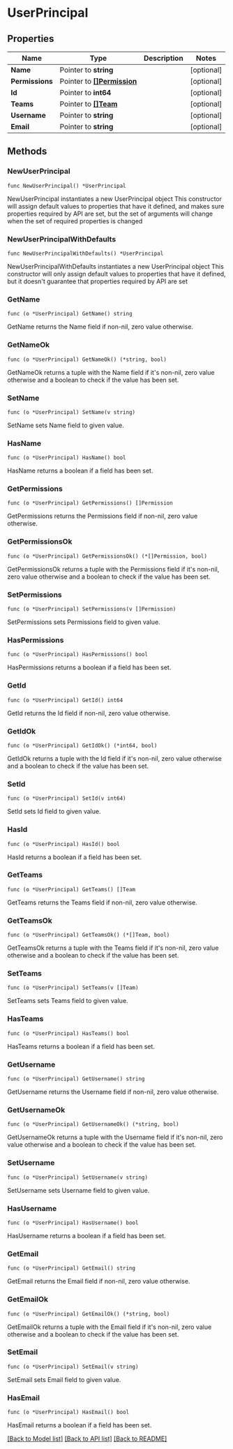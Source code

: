 # UserPrincipal

## Properties

Name | Type | Description | Notes
------------ | ------------- | ------------- | -------------
**Name** | Pointer to **string** |  | [optional] 
**Permissions** | Pointer to [**[]Permission**](Permission.md) |  | [optional] 
**Id** | Pointer to **int64** |  | [optional] 
**Teams** | Pointer to [**[]Team**](Team.md) |  | [optional] 
**Username** | Pointer to **string** |  | [optional] 
**Email** | Pointer to **string** |  | [optional] 

## Methods

### NewUserPrincipal

`func NewUserPrincipal() *UserPrincipal`

NewUserPrincipal instantiates a new UserPrincipal object
This constructor will assign default values to properties that have it defined,
and makes sure properties required by API are set, but the set of arguments
will change when the set of required properties is changed

### NewUserPrincipalWithDefaults

`func NewUserPrincipalWithDefaults() *UserPrincipal`

NewUserPrincipalWithDefaults instantiates a new UserPrincipal object
This constructor will only assign default values to properties that have it defined,
but it doesn't guarantee that properties required by API are set

### GetName

`func (o *UserPrincipal) GetName() string`

GetName returns the Name field if non-nil, zero value otherwise.

### GetNameOk

`func (o *UserPrincipal) GetNameOk() (*string, bool)`

GetNameOk returns a tuple with the Name field if it's non-nil, zero value otherwise
and a boolean to check if the value has been set.

### SetName

`func (o *UserPrincipal) SetName(v string)`

SetName sets Name field to given value.

### HasName

`func (o *UserPrincipal) HasName() bool`

HasName returns a boolean if a field has been set.

### GetPermissions

`func (o *UserPrincipal) GetPermissions() []Permission`

GetPermissions returns the Permissions field if non-nil, zero value otherwise.

### GetPermissionsOk

`func (o *UserPrincipal) GetPermissionsOk() (*[]Permission, bool)`

GetPermissionsOk returns a tuple with the Permissions field if it's non-nil, zero value otherwise
and a boolean to check if the value has been set.

### SetPermissions

`func (o *UserPrincipal) SetPermissions(v []Permission)`

SetPermissions sets Permissions field to given value.

### HasPermissions

`func (o *UserPrincipal) HasPermissions() bool`

HasPermissions returns a boolean if a field has been set.

### GetId

`func (o *UserPrincipal) GetId() int64`

GetId returns the Id field if non-nil, zero value otherwise.

### GetIdOk

`func (o *UserPrincipal) GetIdOk() (*int64, bool)`

GetIdOk returns a tuple with the Id field if it's non-nil, zero value otherwise
and a boolean to check if the value has been set.

### SetId

`func (o *UserPrincipal) SetId(v int64)`

SetId sets Id field to given value.

### HasId

`func (o *UserPrincipal) HasId() bool`

HasId returns a boolean if a field has been set.

### GetTeams

`func (o *UserPrincipal) GetTeams() []Team`

GetTeams returns the Teams field if non-nil, zero value otherwise.

### GetTeamsOk

`func (o *UserPrincipal) GetTeamsOk() (*[]Team, bool)`

GetTeamsOk returns a tuple with the Teams field if it's non-nil, zero value otherwise
and a boolean to check if the value has been set.

### SetTeams

`func (o *UserPrincipal) SetTeams(v []Team)`

SetTeams sets Teams field to given value.

### HasTeams

`func (o *UserPrincipal) HasTeams() bool`

HasTeams returns a boolean if a field has been set.

### GetUsername

`func (o *UserPrincipal) GetUsername() string`

GetUsername returns the Username field if non-nil, zero value otherwise.

### GetUsernameOk

`func (o *UserPrincipal) GetUsernameOk() (*string, bool)`

GetUsernameOk returns a tuple with the Username field if it's non-nil, zero value otherwise
and a boolean to check if the value has been set.

### SetUsername

`func (o *UserPrincipal) SetUsername(v string)`

SetUsername sets Username field to given value.

### HasUsername

`func (o *UserPrincipal) HasUsername() bool`

HasUsername returns a boolean if a field has been set.

### GetEmail

`func (o *UserPrincipal) GetEmail() string`

GetEmail returns the Email field if non-nil, zero value otherwise.

### GetEmailOk

`func (o *UserPrincipal) GetEmailOk() (*string, bool)`

GetEmailOk returns a tuple with the Email field if it's non-nil, zero value otherwise
and a boolean to check if the value has been set.

### SetEmail

`func (o *UserPrincipal) SetEmail(v string)`

SetEmail sets Email field to given value.

### HasEmail

`func (o *UserPrincipal) HasEmail() bool`

HasEmail returns a boolean if a field has been set.


[[Back to Model list]](../README.md#documentation-for-models) [[Back to API list]](../README.md#documentation-for-api-endpoints) [[Back to README]](../README.md)


